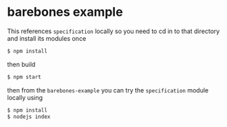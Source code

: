 # barebones example

This references `specification` locally so you need to cd in to that directory and install its modules once

```bash
$ npm install
```
then build
```bash
$ npm start
```

then from the `barebones-example` you can try the `specification` module locally using

```bash
$ npm install
$ nodejs index
```

